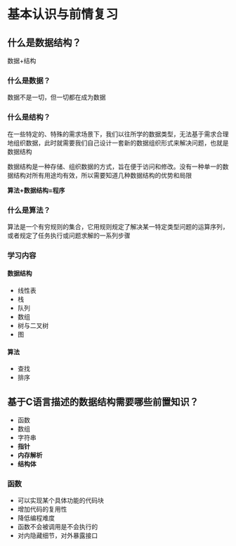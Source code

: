 # 基本认识与前情复习

## 什么是数据结构？
数据+结构
### 什么是数据？
数据不是一切，但一切都在成为数据
### 什么是结构？
在一些特定的、特殊的需求场景下，我们以往所学的数据类型，无法基于需求合理地组织数据，此时就需要我们自己设计一套新的数据组织形式来解决问题，也就是数据结构

数据结构是一种存储、组织数据的方式，旨在便于访问和修改。没有一种单一的数据结构对所有用途均有效，所以需要知道几种数据结构的优势和局限

**算法+数据结构=程序**

### 什么是算法？
算法是一个有穷规则的集合，它用规则规定了解决某一特定类型问题的运算序列，或者规定了任务执行或问题求解的一系列步骤

### 学习内容
#### 数据结构
* 线性表
* 栈
* 队列
* 数组
* 树与二叉树
* 图
#### 算法
* 查找
* 排序

## 基于C语言描述的数据结构需要哪些前置知识？
* 函数
* 数组
* 字符串
* **指针**
* **内存解析**
* **结构体**
### 函数
* 可以实现某个具体功能的代码块
* 增加代码的复用性
* 降低编程难度
* 函数不会被调用是不会执行的
* 对内隐藏细节，对外暴露接口